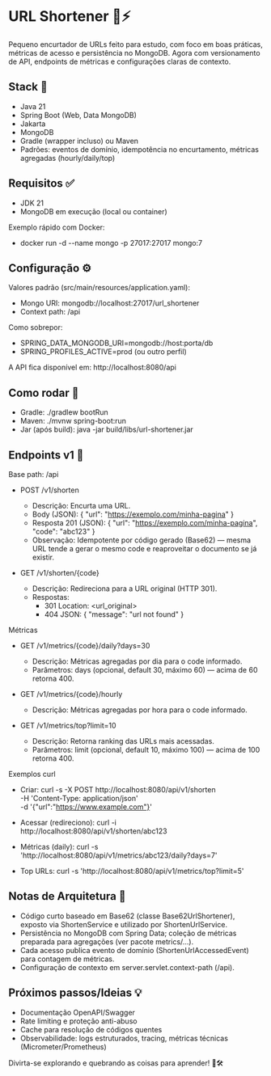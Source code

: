 # URL Shortener 🔗⚡

Pequeno encurtador de URLs feito para estudo, com foco em boas práticas, métricas de acesso e persistência no MongoDB. Agora com versionamento de API, endpoints de métricas e configurações claras de contexto.

## Stack 🧰
- Java 21
- Spring Boot (Web, Data MongoDB)
- Jakarta
- MongoDB
- Gradle (wrapper incluso) ou Maven
- Padrões: eventos de domínio, idempotência no encurtamento, métricas agregadas (hourly/daily/top)

## Requisitos ✅
- JDK 21
- MongoDB em execução (local ou container)

Exemplo rápido com Docker:
- docker run -d --name mongo -p 27017:27017 mongo:7

## Configuração ⚙️
Valores padrão (src/main/resources/application.yaml):
- Mongo URI: mongodb://localhost:27017/url_shortener
- Context path: /api

Como sobrepor:
- SPRING_DATA_MONGODB_URI=mongodb://host:porta/db
- SPRING_PROFILES_ACTIVE=prod (ou outro perfil)

A API fica disponível em: http://localhost:8080/api

## Como rodar 🚀
- Gradle: ./gradlew bootRun
- Maven: ./mvnw spring-boot:run
- Jar (após build): java -jar build/libs/url-shortener.jar

## Endpoints v1 📡
Base path: /api

- POST /v1/shorten
  - Descrição: Encurta uma URL.
  - Body (JSON): { "url": "https://exemplo.com/minha-pagina" }
  - Resposta 201 (JSON): { "url": "https://exemplo.com/minha-pagina", "code": "abc123" }
  - Observação: Idempotente por código gerado (Base62) — mesma URL tende a gerar o mesmo code e reaproveitar o documento se já existir.

- GET /v1/shorten/{code}
  - Descrição: Redireciona para a URL original (HTTP 301).
  - Respostas:
    - 301 Location: <url_original>
    - 404 JSON: { "message": "url not found" }

Métricas
- GET /v1/metrics/{code}/daily?days=30
  - Descrição: Métricas agregadas por dia para o code informado.
  - Parâmetros: days (opcional, default 30, máximo 60) — acima de 60 retorna 400.

- GET /v1/metrics/{code}/hourly
  - Descrição: Métricas agregadas por hora para o code informado.

- GET /v1/metrics/top?limit=10
  - Descrição: Retorna ranking das URLs mais acessadas.
  - Parâmetros: limit (opcional, default 10, máximo 100) — acima de 100 retorna 400.

Exemplos curl
- Criar:
  curl -s -X POST http://localhost:8080/api/v1/shorten \
    -H 'Content-Type: application/json' \
    -d '{"url":"https://www.example.com"}'

- Acessar (redireciono):
  curl -i http://localhost:8080/api/v1/shorten/abc123

- Métricas (daily):
  curl -s 'http://localhost:8080/api/v1/metrics/abc123/daily?days=7'

- Top URLs:
  curl -s 'http://localhost:8080/api/v1/metrics/top?limit=5'

## Notas de Arquitetura 🧩
- Código curto baseado em Base62 (classe Base62UrlShortener), exposto via ShortenService e utilizado por ShortenUrlService.
- Persistência no MongoDB com Spring Data; coleção de métricas preparada para agregações (ver pacote metrics/...).
- Cada acesso publica evento de domínio (ShortenUrlAccessedEvent) para contagem de métricas.
- Configuração de contexto em server.servlet.context-path (/api).

## Próximos passos/Ideias 💡
- Documentação OpenAPI/Swagger
- Rate limiting e proteção anti-abuso
- Cache para resolução de códigos quentes
- Observabilidade: logs estruturados, tracing, métricas técnicas (Micrometer/Prometheus)

Divirta-se explorando e quebrando as coisas para aprender! 🧪🛠️